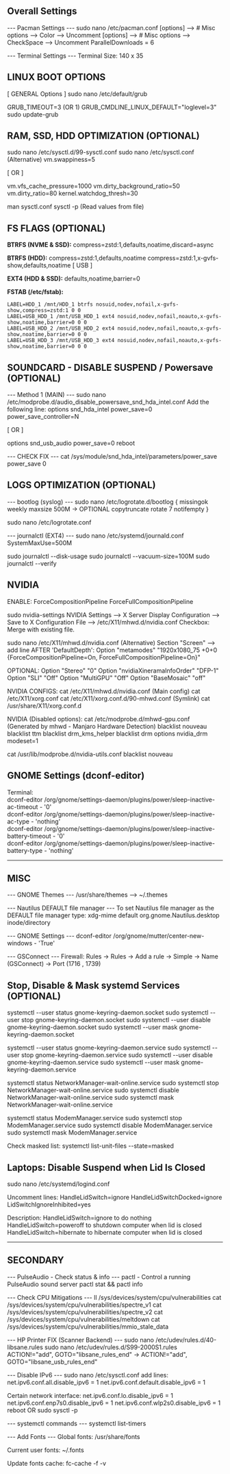 ## Overall Settings

--- Pacman Settings ---
sudo nano /etc/pacman.conf
[options] --> # Misc options --> Color --> Uncomment
[options] --> # Misc options --> CheckSpace --> Uncomment
ParallelDownloads = 6

--- Terminal Settings ---
Terminal Size: 140 x 35

## LINUX BOOT OPTIONS
[ GENERAL Options ]
sudo nano /etc/default/grub

GRUB_TIMEOUT=3 (OR 1)
GRUB_CMDLINE_LINUX_DEFAULT="loglevel=3"
sudo update-grub

## RAM, SSD, HDD OPTIMIZATION (OPTIONAL)
sudo nano /etc/sysctl.d/99-sysctl.conf
sudo nano /etc/sysctl.conf (Alternative)
vm.swappiness=5

[ OR ]

vm.vfs_cache_pressure=1000
vm.dirty_background_ratio=50
vm.dirty_ratio=80
kernel.watchdog_thresh=30

man sysctl.conf
sysctl -p (Read values from file)

## FS FLAGS (OPTIONAL)
**BTRFS (NVME & SSD):**
compress=zstd:1,defaults,noatime,discard=async

**BTRFS (HDD):**
compress=zstd:1,defaults,noatime
compress=zstd:1,x-gvfs-show,defaults,noatime [ USB ]

**EXT4 (HDD & SSD):**
defaults,noatime,barrier=0

**FSTAB (/etc/fstab):**
```
LABEL=HDD_1 /mnt/HDD_1 btrfs nosuid,nodev,nofail,x-gvfs-show,compress=zstd:1 0 0
LABEL=USB_HDD_1 /mnt/USB_HDD_1 ext4 nosuid,nodev,nofail,noauto,x-gvfs-show,noatime,barrier=0 0 0
LABEL=USB_HDD_2 /mnt/USB_HDD_2 ext4 nosuid,nodev,nofail,noauto,x-gvfs-show,noatime,barrier=0 0 0
LABEL=USB_HDD_3 /mnt/USB_HDD_3 ext4 nosuid,nodev,nofail,noauto,x-gvfs-show,noatime,barrier=0 0 0
```

## SOUNDCARD - DISABLE SUSPEND / Powersave (OPTIONAL)
--- Method 1 (MAIN) ---
sudo nano /etc/modprobe.d/audio_disable_powersave_snd_hda_intel.conf
Add the following line:
options snd_hda_intel power_save=0 power_save_controller=N

[ OR ]

options snd_usb_audio power_save=0
reboot

--- CHECK FIX ---
cat /sys/module/snd_hda_intel/parameters/power_save
power_save 0

## LOGS OPTIMIZATION (OPTIONAL)
--- bootlog (syslog) ---
sudo nano /etc/logrotate.d/bootlog
{
    missingok
    weekly
    maxsize 500M -> OPTIONAL
    copytruncate
    rotate 7
    notifempty
}

sudo nano /etc/logrotate.conf

--- journalctl (EXT4) ---
sudo nano /etc/systemd/journald.conf
SystemMaxUse=500M

sudo journalctl --disk-usage
sudo journalctl --vacuum-size=100M
sudo journalctl --verify

## NVIDIA
ENABLE:
ForceCompositionPipeline
ForceFullCompositionPipeline

sudo nvidia-settings
NVIDIA Settings --> X Server Display Configuration --> Save to X Configuration File --> /etc/X11/mhwd.d/nvidia.conf
Checkbox: Merge with existing file.

sudo nano /etc/X11/mhwd.d/nvidia.conf (Alternative)
Section "Screen" --> add line AFTER 'DefaultDepth':
Option         "metamodes" "1920x1080_75 +0+0 {ForceCompositionPipeline=On, ForceFullCompositionPipeline=On}"

OPTIONAL:
Option         "Stereo" "0"
Option         "nvidiaXineramaInfoOrder" "DFP-1"
Option         "SLI" "Off"
Option         "MultiGPU" "Off"
Option         "BaseMosaic" "off"

NVIDIA CONFIGS:
cat /etc/X11/mhwd.d/nvidia.conf (Main config)
cat /etc/X11/xorg.conf
cat /etc/X11/xorg.conf.d/90-mhwd.conf (Symlink)
cat /usr/share/X11/xorg.conf.d

NVIDIA (Disabled options):
cat /etc/modprobe.d/mhwd-gpu.conf (Generated by mhwd - Manjaro Hardware Detection)
blacklist nouveau
blacklist ttm
blacklist drm_kms_helper
blacklist drm
options nvidia_drm modeset=1

cat /usr/lib/modprobe.d/nvidia-utils.conf
blacklist nouveau

## GNOME Settings (dconf-editor)

Terminal:  
dconf-editor /org/gnome/settings-daemon/plugins/power/sleep-inactive-ac-timeout - '0'  
dconf-editor /org/gnome/settings-daemon/plugins/power/sleep-inactive-ac-type - 'nothing'  
dconf-editor /org/gnome/settings-daemon/plugins/power/sleep-inactive-battery-timeout - '0'  
dconf-editor /org/gnome/settings-daemon/plugins/power/sleep-inactive-battery-type - 'nothing'

___
## MISC
--- GNOME Themes ---
/usr/share/themes --> ~/.themes

--- Nautilus DEFAULT file manager ---
To set Nautilus file manager as the DEFAULT file manager type:
xdg-mime default org.gnome.Nautilus.desktop inode/directory

--- GNOME Settings ---
dconf-editor /org/gnome/mutter/center-new-windows - 'True'

--- GSConnect ---
Firewall: Rules -> Rules -> Add a rule -> Simple -> Name (GSConnect) -> Port (1716 , 1739)

## Stop, Disable & Mask systemd Services (OPTIONAL)
systemctl --user status gnome-keyring-daemon.socket
sudo systemctl --user stop gnome-keyring-daemon.socket
sudo systemctl --user disable gnome-keyring-daemon.socket
sudo systemctl --user mask gnome-keyring-daemon.socket

systemctl --user status gnome-keyring-daemon.service
sudo systemctl --user stop gnome-keyring-daemon.service
sudo systemctl --user disable gnome-keyring-daemon.service
sudo systemctl --user mask gnome-keyring-daemon.service

systemctl status NetworkManager-wait-online.service
sudo systemctl stop NetworkManager-wait-online.service
sudo systemctl disable NetworkManager-wait-online.service
sudo systemctl mask NetworkManager-wait-online.service

systemctl status ModemManager.service
sudo systemctl stop ModemManager.service
sudo systemctl disable ModemManager.service
sudo systemctl mask ModemManager.service

Check masked list:
systemctl list-unit-files --state=masked

## Laptops: Disable Suspend when Lid Is Closed
sudo nano /etc/systemd/logind.conf

Uncomment lines:
HandleLidSwitch=ignore
HandleLidSwitchDocked=ignore
LidSwitchIgnoreInhibited=yes

Description:
HandleLidSwitch=ignore to do nothing
HandleLidSwitch=poweroff to shutdown computer when lid is closed
HandleLidSwitch=hibernate to hibernate computer when lid is closed

___
## SECONDARY
--- PulseAudio - Check status & info ---
pactl - Control a running PulseAudio sound server
pactl stat && pactl info

--- Check CPU Mitigations ---
ll /sys/devices/system/cpu/vulnerabilities
cat /sys/devices/system/cpu/vulnerabilities/spectre_v1
cat /sys/devices/system/cpu/vulnerabilities/spectre_v2
cat /sys/devices/system/cpu/vulnerabilities/meltdown
cat /sys/devices/system/cpu/vulnerabilities/mmio_stale_data

--- HP Printer FIX (Scanner Backend) ---
sudo nano /etc/udev/rules.d/40-libsane.rules
sudo nano /etc/udev/rules.d/S99-2000S1.rules
ACTION!="add", GOTO="libsane_rules_end" -> ACTION!="add", GOTO="libsane_usb_rules_end"

--- Disable IPv6 ---
sudo nano /etc/sysctl.conf
add lines:
net.ipv6.conf.all.disable_ipv6 = 1
net.ipv6.conf.default.disable_ipv6 = 1

Certain network interface:
net.ipv6.conf.lo.disable_ipv6 = 1
net.ipv6.conf.enp7s0.disable_ipv6 = 1
net.ipv6.conf.wlp2s0.disable_ipv6 = 1
reboot OR sudo sysctl -p

--- systemctl commands ---
systemctl list-timers

--- Add Fonts ---
Global fonts:
/usr/share/fonts

Current user fonts:
~/.fonts

Update fonts cache:
fc-cache -f -v